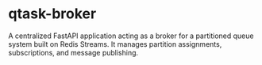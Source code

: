 # qtask-broker
A centralized FastAPI application acting as a broker for a partitioned queue system built on Redis Streams. It manages partition assignments, subscriptions, and message publishing.
